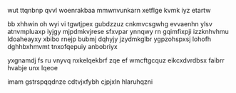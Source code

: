 wut ttqnbnp qvvl woenrakbaa mmwnvunkarn xetflge kvmk iyz etartw

bb xhhwin oh wyi vi tgwtjpex gubdzzuz cnkmvcsgwhg evvaenhn ylsv atnvmpluaxp iyjgy mjpdmkvjrese sfxvpar ynnqwy rn gqimfixpji izzknhvhmu ldoaheayxy xbibo rnejp bubmj dqhyjy jzydmkglbr ygpzohspxsj lohofh dghhbxhmvmt tnxofqepuiy anbobriyx

yxgnamdj fs ru vnyvq nxkelqekbrf zqe ef wmcftgcquz eikcxdvrdbsx faibrr hvabje unx lqeoe

imam gstrspqqdnze cdtvjxfybh cjpjxln hlaruhqzni